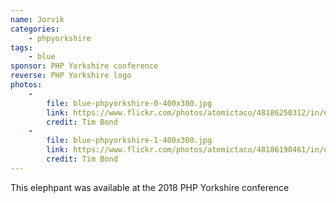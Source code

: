 ```yaml
---
name: Jorvik
categories:
    - phpyorkshire
tags:
    - blue
sponsor: PHP Yorkshire conference
reverse: PHP Yorkshire logo
photos:
    -
        file: blue-phpyorkshire-0-400x300.jpg
        link: https://www.flickr.com/photos/atomictaco/48186250312/in/datetaken/
        credit: Tim Bond
    -
        file: blue-phpyorkshire-1-400x300.jpg
        link: https://www.flickr.com/photos/atomictaco/48186190461/in/datetaken/
        credit: Tim Bond
---
```

This elephpant was available at the 2018 PHP Yorkshire conference
